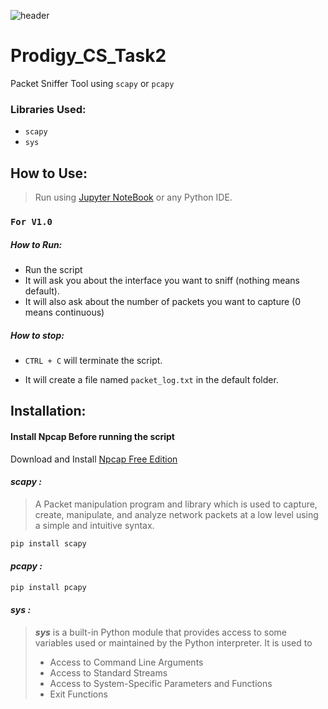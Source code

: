![header](https://capsule-render.vercel.app/api?type=slice&height=300&color=gradient&customColorList=0,2,2,5,4,6,8,10,12,14,16,20,30&text=Packet%20Sniffer%20Tool&fontSize=50&fontAlign=54&rotate=19&fontAlignY=45&textBg=false&animation=twinkling)
# Prodigy_CS_Task2
Packet Sniffer Tool using `scapy` or `pcapy`

### Libraries Used:
+ `scapy`
+ `sys`

## How to Use:
> Run using [Jupyter NoteBook](https://jupyter.org/) or any Python IDE.  

### `For V1.0`

##### How to Run:
+ Run the script
+ It will ask you about the interface you want to sniff (nothing means default).
+ It will also ask about the number of packets you want to capture (0 means continuous)
  
##### How to stop:
+ `CTRL + C` will terminate the script.

+ It will create a file named `packet_log.txt` in the default folder.

## Installation:

#### **Install Npcap Before running the script**
Download and Install [Npcap Free Edition](https://npcap.com/#download) 

#### ***scapy :***
> A Packet manipulation program and library which is used to capture, create, manipulate, and analyze network packets at a low level using a simple and intuitive syntax.
```bash
pip install scapy
```

#### ***pcapy :***

```bash
pip install pcapy
```
#### ***sys :***
> ***sys*** is a built-in Python module that provides access to some variables used or maintained by the Python interpreter. It is used to 
> + Access to Command Line Arguments
> + Access to Standard Streams
> + Access to System-Specific Parameters and Functions 
> + Exit Functions

